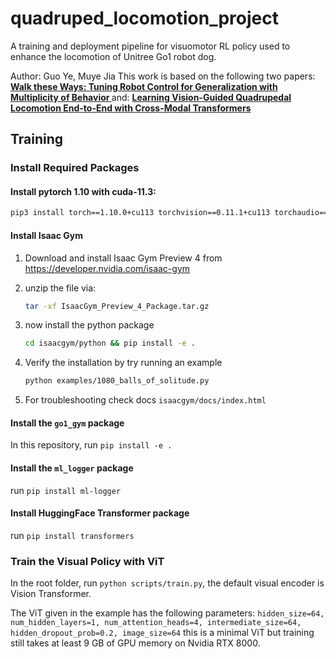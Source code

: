 # quadruped_locomotion_project
A training and deployment pipeline for visuomotor RL policy used to enhance the locomotion of Unitree Go1 robot dog.

Author: Guo Ye, Muye Jia
This work is based on the following two papers: 
    <a href="https://gmargo11.github.io/walk-these-ways/" target="_blank">
      <b> Walk these Ways: Tuning Robot Control for Generalization with Multiplicity of Behavior </b>
    </a>
and:
    <a href="https://arxiv.org/abs/2107.03996" target="_blank">
      <b> Learning Vision-Guided Quadrupedal Locomotion End-to-End with Cross-Modal Transformers </b>
    </a>


## Training

### Install Required Packages

#### Install pytorch 1.10 with cuda-11.3:

```bash
pip3 install torch==1.10.0+cu113 torchvision==0.11.1+cu113 torchaudio==0.10.0+cu113 -f https://download.pytorch.org/whl/cu113/torch_stable.html
```

#### Install Isaac Gym

1. Download and install Isaac Gym Preview 4 from https://developer.nvidia.com/isaac-gym
2. unzip the file via:
    ```bash
    tar -xf IsaacGym_Preview_4_Package.tar.gz
    ```

3. now install the python package
    ```bash
    cd isaacgym/python && pip install -e .
    ```
4. Verify the installation by try running an example

    ```bash
    python examples/1080_balls_of_solitude.py
    ```
5. For troubleshooting check docs `isaacgym/docs/index.html`

#### Install the `go1_gym` package

In this repository, run `pip install -e .`

#### Install the `ml_logger` package

run  `pip install ml-logger`

#### Install HuggingFace Transformer package

run `pip install transformers`

### Train the Visual Policy with ViT

In the root folder, run `python scripts/train.py`, the default visual encoder is Vision Transformer.

The ViT given in the example has the following parameters:
`hidden_size=64, num_hidden_layers=1, num_attention_heads=4, intermediate_size=64, hidden_dropout_prob=0.2, image_size=64`
this is a minimal ViT but training still takes at least 9 GB of GPU memory on Nvidia RTX 8000.
